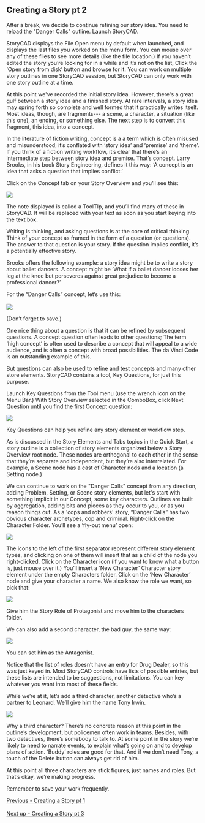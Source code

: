 ## Creating a Story pt 2 ##
After a break, we decide to continue refining our story idea.  You need to reload the "Danger Calls" outline. Launch StoryCAD.  <br/>

 StoryCAD displays the File Open menu by default when launched,  and displays the last files you worked on the menu form. You can mouse over any of these files to see more details (like the file location.) If you haven’t edited the story you’re looking for in a while and it’s not on the list, Click the ‘Open story from disk’ button and browse for it. You can work on multiple story outlines in one StoryCAD session, but StoryCAD can only work with one story outline at a time.  <br/>

At this point we've recorded the initial story idea.  However, there's a great gulf between a story idea and a finished story.  At rare intervals, a story idea may spring forth so complete and well formed that it practically writes itself.  Most ideas, though, are fragments--- a scene, a character, a situation (like this one), an ending, or something else.  The next step is to convert this fragment, this idea, into a concept. <br/>

In the literature of fiction writing, concept is a a term which is often misused and misunderstood; it’s conflated with ‘story idea’ and ‘premise’ and ‘theme’. If you think of a fiction writing workflow, it’s clear that there’s an intermediate step between story idea and premise. That’s concept. Larry Brooks, in his book Story Engineering, defines it this way: ‘A concept is an idea that asks a question that implies conflict.’   <br/>

Click on the Concept tab on your Story Overview and you’ll see this: <br/>

![](Tutorial-2-Concept-Tooltip.png)


The note displayed is called a ToolTIp, and you’ll find many of these in StoryCAD. It will be replaced with your text as soon as you start keying into the text box. <br/>

Writing is thinking, and asking questions is at the core of critical thinking. Think of your concept as framed in the form of a question (or questions). The answer to that question is your story. If the question implies conflict, it’s a potentially effective story.  <br/>

Brooks offers the following example: a story idea might be to write a story about ballet dancers. A concept might be ‘What if a ballet dancer looses her leg at the knee but perseveres against great prejudice to become a professional dancer?’ <br/>

For the “Danger Calls” concept, let’s use this: <br/>
  <br/>
![](Tutorial-2-Concept.png)


(Don’t forget to save.)  <br/>

One nice thing about a question is that it can be refined by subsequent questions. A concept question often leads to other questions; The term ‘high concept’ is often used to describe a concept that will appeal to a wide audience, and is often a concept with broad possibilities. The da Vinci Code is an outstanding example of this. <br/>

But questions can also be used to refine and test concepts and many other store elements. StoryCAD contains a tool, Key Questions, for just  this purpose.  <br/>

Launch Key Questions from the Tool menu (use the wrench icon on the Menu Bar.) With Story Overview selected in the ComboBox, click Next Question until you find the first Concept question: <br/>

![](Tutorial-2-Key-Questions.png)


Key Questions can help you refine any story element or workflow step. <br/>

As is discussed in the Story Elements and Tabs topics in the Quick Start, a story outline is a collection of story elements organized below a Story Overview root node. These nodes are orthogonal to each other in the sense that they’re separate and independent, but they’re also interrelated. For example, a Scene node has a cast of Character nods and a location (a Setting node.)   <br/>

We can continue to work on the "Danger Calls" concept from any direction, adding Problem, Setting, or  Scene story elements, but let's start with something implicit in our Concept, some key characters.  Outlines are built by aggregation, adding bits and pieces as they occur to you, or as you reason things out. As a 'cops and robbers' story,  “Danger Calls”  has two obvious character archetypes, cop and criminal. Right-click on the Character Folder. You’ll see a ‘fly-out menu’ open: <br/>

![](Tutorial-2-Add-Character.png)

The icons to the left of the first separator represent different story element types, and clicking on one of them will insert that as a child of the node you right-clicked. Click on the Character icon (if you want to know what a button is, just mouse over it.) You’ll insert a ‘New Character’ Character story element under the empty Characters folder. Click on the ‘New Character’ node and give your character a name. We also know the role we want, so pick that: <br/>

![](Tutorial-2-Detective-Role.png)

Give him the Story Role of Protagonist and move him to the characters folder. <br/>

We can also add a second character, the bad guy, the same way:  <br/>

![](Tutorial-2-Add-New-Role.png)

You can set him as the Antagonist. <br/>

Notice that the list of roles doesn’t have an entry for Drug Dealer, so this was just keyed in. Most StoryCAD controls have lists of possible entries, but these lists are intended to be suggestions, not limitations. You can key whatever you want into most of these fields. <br/>

While we’re at it, let’s add a third character, another detective who’s a partner to Leonard. We’ll give him the name Tony Irwin. <br/>

![](Tutorial-2-Third-Character.png)

Why a third character? There’s no concrete reason at this point in the outline’s development, but policemen often work in teams. Besides, with two detectives, there’s somebody to talk to. At some point in the story we’re likely to need to narrate events, to explain what’s going on and to develop plans of action. ‘Buddy’ roles are good for that. And if we don’t need Tony, a touch of the Delete button can always get rid of him. <br/>

At this point all three characters are stick figures, just names and roles. But that’s okay, we’re making progress. <br/>

Remember to save your work frequently. <br/>



[Previous - Creating a Story pt 1](Creating_a_Story_pt_1.md) <br/><br/>
[Next up - Creating a Story pt 3](Creating_a_Story_pt_3.md)
